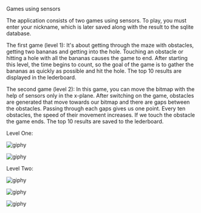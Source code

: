 Games using sensors

The application consists of two games using sensors. 
To play, you must enter your nickname, which is later saved along with the result to the sqlite database.

The first game (level 1):
It's about getting through the maze with obstacles, getting two bananas and getting into the hole. 
Touching an obstacle or hitting a hole with all the bananas causes the game to end. 
After starting this level, the time begins to count, so the goal of the game is to gather the bananas
as quickly as possible and hit the hole. The top 10 results are displayed in the lederboard.

The second game (level 2):
In this game, you can move the bitmap with the help of sensors only in the x-plane. 
After switching on the game, obstacles are generated that move towards our bitmap and there are gaps between the obstacles. 
Passing through each gaps gives us one point. Every ten obstacles, the speed of their movement increases. 
If we touch the obstacle the game ends. The top 10 results are saved to the lederboard.

Level One:  

  ![giphy](https://media.giphy.com/media/U7b9vV0Q3rXTSHDFrL/giphy.gif)
  
  ![giphy](https://media.giphy.com/media/JNrsE2iwGbCLsd2Xiw/giphy.gif)
  
Level Two:

  ![giphy](https://media.giphy.com/media/Su0TvVbqAkNiuXMDBF/giphy.gif)
  
  ![giphy](https://media.giphy.com/media/jSPtoAzDzjcHHn9aQy/giphy.gif)
  
  ![giphy](https://media.giphy.com/media/LqJBuEQROiN5dXSLAZ/giphy.gif)
